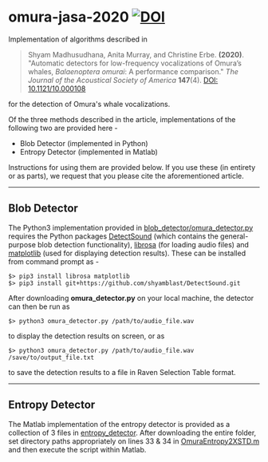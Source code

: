 # omura-jasa-2020 [![DOI](https://zenodo.org/badge/249245872.svg)](https://zenodo.org/badge/latestdoi/249245872)
Implementation of algorithms described in

> Shyam Madhusudhana, Anita Murray, and Christine Erbe. **(2020)**. "Automatic detectors for low-frequency vocalizations of Omura’s whales, _Balaenoptera omurai_: A performance comparison." _The Journal of the Acoustical Society of America_ **147**(4). [DOI: 10.1121/10.000108](https://doi.org/10.1121/10.0001108)

for the detection of Omura's whale vocalizations.

Of the three methods described in the article, implementations of the following two are provided here -
* Blob Detector (implemented in Python)
* Entropy Detector (implemented in Matlab)

Instructions for using them are provided below. If you use these (in entirety or as parts), we request that you please cite the aforementioned article.

---

## Blob Detector
The Python3 implementation provided in [blob_detector/omura_detector.py](blob_detector/omura_detector.py) requires the Python packages [DetectSound](https://github.com/shyamblast/DetectSound) (which contains the general-purpose blob detection functionality), [librosa](https://librosa.github.io/librosa/) (for loading audio files) and [matplotlib](https://matplotlib.org/) (used for displaying detection results). These can be installed from command prompt as -
```shell
$> pip3 install librosa matplotlib
$> pip3 install git+https://github.com/shyamblast/DetectSound.git
```
After downloading **omura_detector.py** on your local machine, the detector can then be run as
```shell
$> python3 omura_detector.py /path/to/audio_file.wav
```
to display the detection results on screen, or as
```shell
$> python3 omura_detector.py /path/to/audio_file.wav /save/to/output_file.txt
```
to save the detection results to a file in Raven Selection Table format.

---

## Entropy Detector
The Matlab implementation of the entropy detector is provided as a collection of 3 files in [entropy_detector](entropy_detector). After downloading the entire folder, set directory paths appropriately on lines 33 & 34 in [OmuraEntropy2XSTD.m](entropy_detector/OmuraEntropy2XSTD.m) and then execute the script within Matlab.
